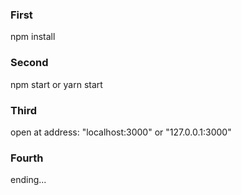 ### First 
  npm install

### Second 
  npm start or yarn start

### Third
  open at address: "localhost:3000" or "127.0.0.1:3000"

### Fourth
  ending...